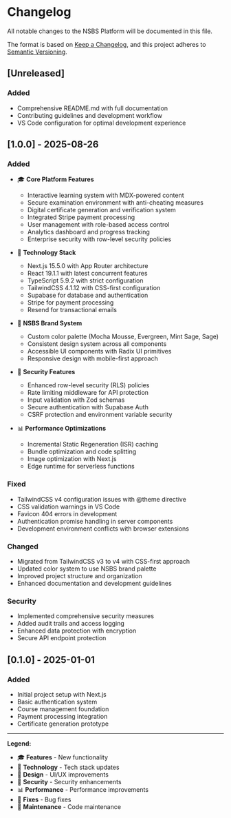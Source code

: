 # Changelog

All notable changes to the NSBS Platform will be documented in this file.

The format is based on [Keep a Changelog](https://keepachangelog.com/en/1.0.0/),
and this project adheres to [Semantic Versioning](https://semver.org/spec/v2.0.0.html).

## [Unreleased]

### Added
- Comprehensive README.md with full documentation
- Contributing guidelines and development workflow
- VS Code configuration for optimal development experience

## [1.0.0] - 2025-08-26

### Added
- 🎓 **Core Platform Features**
  - Interactive learning system with MDX-powered content
  - Secure examination environment with anti-cheating measures
  - Digital certificate generation and verification system
  - Integrated Stripe payment processing
  - User management with role-based access control
  - Analytics dashboard and progress tracking
  - Enterprise security with row-level security policies

- 🚀 **Technology Stack**
  - Next.js 15.5.0 with App Router architecture
  - React 19.1.1 with latest concurrent features
  - TypeScript 5.9.2 with strict configuration
  - TailwindCSS 4.1.12 with CSS-first configuration
  - Supabase for database and authentication
  - Stripe for payment processing
  - Resend for transactional emails

- 🎨 **NSBS Brand System**
  - Custom color palette (Mocha Mousse, Evergreen, Mint Sage, Sage)
  - Consistent design system across all components
  - Accessible UI components with Radix UI primitives
  - Responsive design with mobile-first approach

- 🔐 **Security Features**
  - Enhanced row-level security (RLS) policies
  - Rate limiting middleware for API protection
  - Input validation with Zod schemas
  - Secure authentication with Supabase Auth
  - CSRF protection and environment variable security

- 📊 **Performance Optimizations**
  - Incremental Static Regeneration (ISR) caching
  - Bundle optimization and code splitting
  - Image optimization with Next.js
  - Edge runtime for serverless functions

### Fixed
- TailwindCSS v4 configuration issues with @theme directive
- CSS validation warnings in VS Code
- Favicon 404 errors in development
- Authentication promise handling in server components
- Development environment conflicts with browser extensions

### Changed
- Migrated from TailwindCSS v3 to v4 with CSS-first approach
- Updated color system to use NSBS brand palette
- Improved project structure and organization
- Enhanced documentation and development guidelines

### Security
- Implemented comprehensive security measures
- Added audit trails and access logging
- Enhanced data protection with encryption
- Secure API endpoint protection

## [0.1.0] - 2025-01-01

### Added
- Initial project setup with Next.js
- Basic authentication system
- Course management foundation
- Payment processing integration
- Certificate generation prototype

---

**Legend:**
- 🎓 **Features** - New functionality
- 🚀 **Technology** - Tech stack updates
- 🎨 **Design** - UI/UX improvements
- 🔐 **Security** - Security enhancements
- 📊 **Performance** - Performance improvements
- 🐛 **Fixes** - Bug fixes
- 🔧 **Maintenance** - Code maintenance
